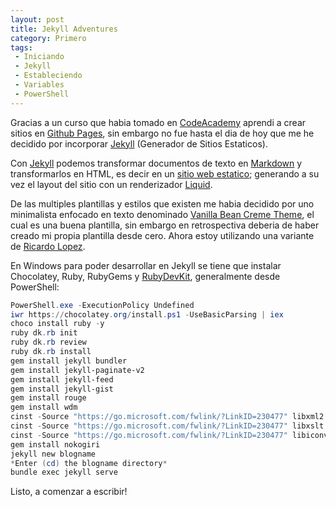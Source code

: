 ```yaml
---
layout: post
title: Jekyll Adventures
category: Primero
tags:
 - Iniciando
 - Jekyll
 - Estableciendo
 - Variables
 - PowerShell
---
```


Gracias a un curso que habia tomado en [CodeAcademy](https://www.codecademy.com/) aprendi a crear sitios en [Github Pages](https://pages.github.com/), sin embargo no fue hasta el dia de hoy que me he decidido por incorporar [Jekyll](https://jekyllrb.com/) (Generador de Sitios Estaticos).

Con [Jekyll](https://jekyllrb.com/) podemos transformar documentos de texto en [Markdown](https://daringfireball.net/projects/markdown/) y transformarlos en HTML, es decir en un [sitio web estatico](https://techterms.com/definition/staticwebsite); generando a su vez el layout del sitio con un renderizador [Liquid](https://shopify.github.io/liquid/).

De las multiples plantillas y estilos que existen me habia decidido por uno minimalista enfocado en texto denominado [Vanilla Bean Creme Theme](http://richbray.me/frap/), el cual es una buena plantilla, sin embargo en retrospectiva deberia de haber creado mi propia plantilla desde cero. Ahora estoy utilizando una variante de [Ricardo Lopez](http://ricardolopes.net/).

En Windows para poder desarrollar en Jekyll se tiene que instalar Chocolatey, Ruby, RubyGems y [RubyDevKit](http://rubyinstaller.org/downloads/), generalmente desde PowerShell:

~~~ powershell
PowerShell.exe -ExecutionPolicy Undefined
iwr https://chocolatey.org/install.ps1 -UseBasicParsing | iex
choco install ruby -y
ruby dk.rb init
ruby dk.rb review
ruby dk.rb install
gem install jekyll bundler
gem install jekyll-paginate-v2
gem install jekyll-feed
gem install jekyll-gist
gem install rouge
gem install wdm
cinst -Source "https://go.microsoft.com/fwlink/?LinkID=230477" libxml2
cinst -Source "https://go.microsoft.com/fwlink/?LinkID=230477" libxslt
cinst -Source "https://go.microsoft.com/fwlink/?LinkID=230477" libiconv
gem install nokogiri
jekyll new blogname
*Enter (cd) the blogname directory*
bundle exec jekyll serve
~~~

Listo, a comenzar a escribir!